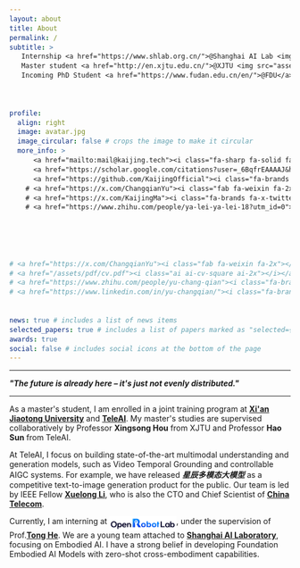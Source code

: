 ```yaml
---
layout: about
title: About
permalink: /
subtitle: >
   Internship <a href="https://www.shlab.org.cn/">@Shanghai AI Lab <img src="assets/img/ailab.png" alt="logo of shailab" style="display:inline; width:30px; height:20px;"></a>, <br>
   Master student <a href="http://en.xjtu.edu.cn/">@XJTU <img src="assets/img/a4-2xbred.png" alt="logo of xjtu" style="display:inline; width:70px; height:20px;"></a> with <a href="https://www.teleagi.cn">@TeleAI <img src="assets/img/teleai.png" alt="logo of TeleAI" style="display:inline; width:20px; height:20px;"></a>, <br>
   Incoming PhD Student <a href="https://www.fudan.edu.cn/en/">@FDU</a> 🎉



profile:
  align: right
  image: avatar.jpg
  image_circular: false # crops the image to make it circular
  more_info: >
      <a href="mailto:mail@kaijing.tech"><i class="fa-sharp fa-solid fa-at fa-2x"></i></a>
      <a href="https://scholar.google.com/citations?user=_6BqfrEAAAAJ&hl=en"><i class="fa-brands fa-google fa-2x"></i></a> 
      <a href="https://github.com/KaijingOfficial"><i class="fa-brands fa-github fa-2x"></i></a>
    # <a href="https://x.com/ChangqianYu"><i class="fab fa-weixin fa-2x"></i></a>
    # <a href="https://x.com/KaijingMa"><i class="fa-brands fa-x-twitter fa-2x"></i></a>
    # <a href="https://www.zhihu.com/people/ya-lei-ya-lei-18?utm_id=0"><i class="fa-brands fa-zhihu fa-2x"></i></a>

      
      


# <a href="https://x.com/ChangqianYu"><i class="fab fa-weixin fa-2x"></i></a>
# <a href="/assets/pdf/cv.pdf"><i class="ai ai-cv-square ai-2x"></i></a>   
# <a href="https://www.zhihu.com/people/yu-chang-qian"><i class="fa-brands fa-zhihu fa-2x"></i></a>
# <a href="https://www.linkedin.com/in/yu-changqian/"><i class="fa-brands fa-linkedin fa-2x"></i></a>
      

news: true # includes a list of news items
selected_papers: true # includes a list of papers marked as "selected={true}"
awards: true
social: false # includes social icons at the bottom of the page
---
```


---

**_"The future is already here – it's just not evenly distributed."_**  

---
<!-- <blockquote>“The future is already here – it's just not evenly distributed.” ― William Gibson</blockquote> -->

As a master's student, I am enrolled in a joint training program at **[Xi'an Jiaotong University](https://www.xjtu.edu.cn)** and **[TeleAI](https://www.teleagi.cn)**. My master's studies are supervised collaboratively by Professor **Xingsong Hou** from XJTU and Professor **Hao Sun** from TeleAI.

At TeleAI, I focus on building state-of-the-art multimodal understanding and generation models, such as Video Temporal Grounding and controllable AIGC systems. For example, we have released ***星辰多模态大模型*** as a competitive text-to-image generation product for the public. Our team is led by IEEE Fellow **[Xuelong Li](https://scholar.google.com/citations?user=ahUibskAAAAJ&hl=en)**, who is also the CTO and Chief Scientist of **[China Telecom](https://www.chinatelecomglobal.com/)**.

Currently, I am interning at <a href="https://openrobotlab.org.cn/"><img src="assets/img/robot_log_dark.png" alt="logo of robotlab" style="display:inline; width:120px; height:25px; vertical-align: top;"></a>, under the supervision of Prof.**[Tong He](https://tonghe90.github.io/)**. We are a young team attached to **[Shanghai AI Laboratory](https://www.shlab.org.cn/)**, focusing on Embodied AI. I have a strong belief in developing Foundation Embodied AI Models with zero-shot cross-embodiment capabilities.


